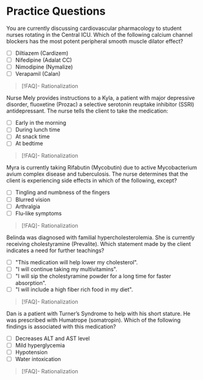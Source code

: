 # Practice Questions
You are currently discussing cardiovascular pharmacology to student nurses rotating in the Central ICU. Which of the following calcium channel blockers has the most potent peripheral smooth muscle dilator effect?
- [ ] Diltiazem (Cardizem)
- [ ] Nifedipine (Adalat CC)
- [ ] Nimodipine (Nymalize)
- [ ] Verapamil (Calan)
>[!FAQ]- Rationalization
>

Nurse Mely provides instructions to a Kyla, a patient with major depressive disorder, fluoxetine (Prozac) a selective serotonin reuptake inhibitor (SSRI) antidepressant. The nurse tells the client to take the medication:
- [ ] Early in the morning
- [ ] During lunch time
- [ ] At snack time
- [ ] At bedtime
>[!FAQ]- Rationalization
>

Myra is currently taking Rifabutin (Mycobutin) due to active Mycobacterium avium complex disease and tuberculosis. The nurse determines that the client is experiencing side effects in which of the following, except?
- [ ] Tingling and numbness of the fingers
- [ ] Blurred vision
- [ ] Arthralgia
- [ ] Flu-like symptoms
>[!FAQ]- Rationalization
>

Belinda was diagnosed with familial hypercholesterolemia. She is currently receiving cholestyramine (Prevalite). Which statement made by the client indicates a need for further teachings?
- [ ] "This medication will help lower my cholesterol".
- [ ] "I will continue taking my multivitamins".
- [ ] "I will sip the cholestyramine powder for a long time for faster absorption".
- [ ] "I will include a high fiber rich food in my diet".
>[!FAQ]- Rationalization
>

Dan is a patient with Turner’s Syndrome to help with his short stature. He was prescribed with Humatrope (somatropin). Which of the following findings is associated with this medication?
- [ ] Decreases ALT and AST level
- [ ] Mild hyperglycemia
- [ ] Hypotension
- [ ] Water intoxication
>[!FAQ]- Rationalization
>
